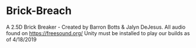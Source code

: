 # Brick-Breach
A 2.5D Brick Breaker - Created by Barron Botts & Jalyn DeJesus.
All audio found on https://freesound.org/
Unity must be installed to play our builds as of 4/18/2019
